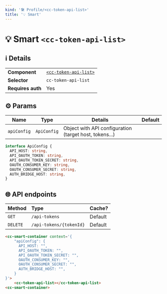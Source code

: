 ```yaml
---
kind: '🛠 Profile/<cc-token-api-list>'
title: '💡 Smart'
---
```


# 💡 Smart `<cc-token-api-list>`

## ℹ️ Details

<table>
  <tr><td><strong>Component    </strong> <td><a href="https://www.clever-cloud.com/doc/clever-components/?path=/docs/🛠-profile-cc-token-api-list--default-story"><code>&lt;cc-token-api-list&gt;</code></a>
  <tr><td><strong>Selector     </strong> <td><code>cc-token-api-list</code>
  <tr><td><strong>Requires auth</strong> <td>Yes
</table>

## ⚙️ Params

| Name        | Type        | Details                                                 | Default |
|-------------|-------------|---------------------------------------------------------|---------|
| `apiConfig` | `ApiConfig` | Object with API configuration (target host, tokens...)  |         |

```ts
interface ApiConfig {
  API_HOST: string,
  API_OAUTH_TOKEN: string,
  API_OAUTH_TOKEN_SECRET: string,
  OAUTH_CONSUMER_KEY: string,
  OAUTH_CONSUMER_SECRET: string,
  AUTH_BRIDGE_HOST: string,
}
```

## 🌐 API endpoints

| Method   | Type                    | Cache?  |
|----------|:------------------------|---------|
| `GET`    | `/api-tokens`           | Default |
| `DELETE` | `/api-tokens/{tokenId}` | Default |

```html
<cc-smart-container context='{
    "apiConfig": {
      API_HOST: "",
      API_OAUTH_TOKEN: "",
      API_OAUTH_TOKEN_SECRET: "",
      OAUTH_CONSUMER_KEY: "",
      OAUTH_CONSUMER_SECRET: "",
      AUTH_BRIDGE_HOST: "",
    }
}'>
    <cc-token-api-list></cc-token-api-list>
<cc-smart-container>
```
